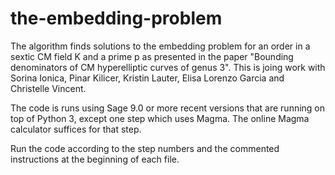 # the-embedding-problem

The algorithm finds solutions to the embedding problem for an order in a sextic CM field K and a prime p as presented in the paper "Bounding denominators of CM hyperelliptic curves of genus 3". This is joing work with Sorina Ionica, Pinar Kilicer, Kristin Lauter, Elisa Lorenzo Garcia and Christelle Vincent.

The code is runs using Sage 9.0 or more recent versions that are running on top of Python 3, except one step which uses Magma. The online Magma calculator suffices for that step.

Run the code according to the step numbers and the commented instructions at the beginning of each file.
